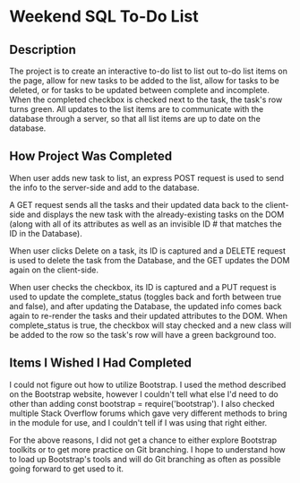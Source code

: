 # Weekend SQL To-Do List

## Description

The project is to create an interactive to-do list to list out to-do list items on the page, allow for new tasks to be added to the list, allow for tasks to be deleted, or for tasks to be updated between complete and incomplete.  When the completed checkbox is checked next to the task, the task's row turns green.  All updates to the list items are to communicate with the database through a server, so that all list items are up to date on the database.

## How Project Was Completed

When user adds new task to list, an express POST request is used to send the info to the server-side and add to the database.  

A GET request sends all the tasks and their updated data back to the client-side and displays the new task with the already-existing tasks on the DOM (along with all of its attributes as well as an invisible ID # that matches the ID in the Database).  

When user clicks Delete on a task, its ID is captured and a DELETE request is used to delete the task from the Database, and the GET updates the DOM again on the client-side.

When user checks the checkbox, its ID is captured and a PUT request is used to update the complete_status (toggles back and forth between true and false), and after updating the Database, the updated info comes back again to re-render the tasks and their updated attributes to the DOM.  When complete_status is true, the checkbox will stay checked and a new class will be added to the row so the task's row will have a green background too.

## Items I Wished I Had Completed

I could not figure out how to utilize Bootstrap.  I used the method described on the Bootstrap website, however I couldn't tell what else I'd need to do other than adding const bootstrap = require('bootstrap').  I also checked multiple Stack Overflow forums which gave very different methods to bring in the module for use, and I couldn't tell if I was using that right either.

For the above reasons, I did not get a chance to either explore Bootstrap toolkits or to get more practice on Git branching.  I hope to understand how to load up Bootstrap's tools and will do Git branching as often as possible going forward to get used to it.